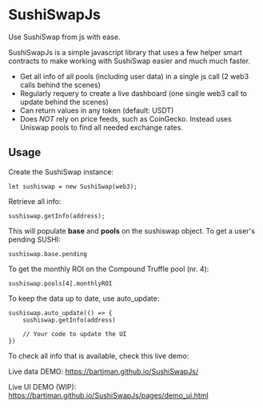 # SushiSwapJs
Use SushiSwap from js with ease.

SushiSwapJs is a simple javascript library that uses a few helper smart contracts to make working with SushiSwap easier and much much faster.

- Get all info of all pools (including user data) in a single js call (2 web3 calls behind the scenes)
- Regularly requery to create a live dashboard (one single web3 call to update behind the scenes)
- Can return values in any token (default: USDT)
- Does *NOT* rely on price feeds, such as CoinGecko. Instead uses Uniswap pools to find all needed exchange rates.

## Usage
Create the SushiSwap instance:

    let sushiswap = new SushiSwap(web3);

Retrieve all info:

    sushiswap.getInfo(address);

This will populate **base** and **pools** on the sushiswap object. To get a user's pending SUSHI:

    sushiswap.base.pending

To get the monthly ROI on the Compound Truffle pool (nr. 4):

    sushiswap.pools[4].monthlyROI

To keep the data up to date, use auto_update:

    sushiswap.auto_update(() => {
        sushiswap.getInfo(address)

        // Your code to update the UI
    })

To check all info that is available, check this live demo:

Live data DEMO: https://bartjman.github.io/SushiSwapJs/

Live UI DEMO (WIP): https://bartjman.github.io/SushiSwapJs/pages/demo_ui.html